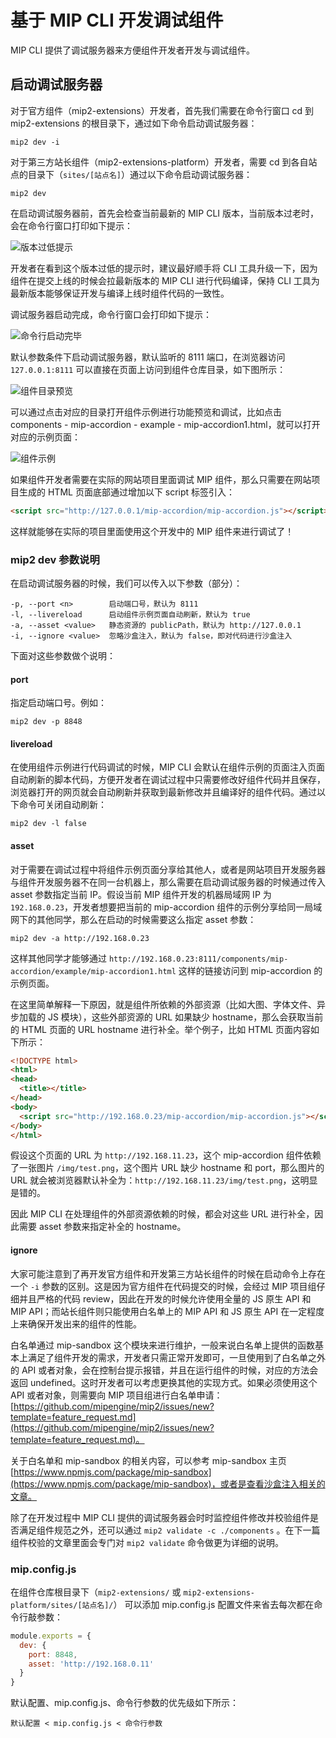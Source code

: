 # 基于 MIP CLI 开发调试组件

MIP CLI 提供了调试服务器来方便组件开发者开发与调试组件。

## 启动调试服务器

对于官方组件（mip2-extensions）开发者，首先我们需要在命令行窗口 cd 到 mip2-extensions 的根目录下，通过如下命令启动调试服务器：

```shell
mip2 dev -i
```

对于第三方站长组件（mip2-extensions-platform）开发者，需要 cd 到各自站点的目录下（`sites/[站点名]`）通过以下命令启动调试服务器：

```shell
mip2 dev
```

在启动调试服务器前，首先会检查当前最新的 MIP CLI 版本，当前版本过老时，会在命令行窗口打印如下提示：

![版本过低提示](https://mip-doc.cdn.bcebos.com/mipengine-org/assets/mip2/docs/too-old-a9fcbcba.png)

开发者在看到这个版本过低的提示时，建议最好顺手将 CLI 工具升级一下，因为组件在提交上线的时候会拉最新版本的 MIP CLI 进行代码编译，保持 CLI 工具为最新版本能够保证开发与编译上线时组件代码的一致性。

调试服务器启动完成，命令行窗口会打印如下提示：

![命令行启动完毕](https://mip-doc.cdn.bcebos.com/mipengine-org/assets/mip2/docs/mip2-dev-start-6b55f270.png)

默认参数条件下启动调试服务器，默认监听的 8111 端口，在浏览器访问 `127.0.0.1:8111` 可以直接在页面上访问到组件仓库目录，如下图所示：

![组件目录预览](https://mip-doc.cdn.bcebos.com/mipengine-org/assets/mip2/docs/localhost-look-26156466.png)

可以通过点击对应的目录打开组件示例进行功能预览和调试，比如点击 components - mip-accordion - example - mip-accordion1.html，就可以打开对应的示例页面：

![组件示例](https://mip-doc.cdn.bcebos.com/mipengine-org/assets/mip2/docs/accordion-example-621d3e09.png)

如果组件开发者需要在实际的网站项目里面调试 MIP 组件，那么只需要在网站项目生成的 HTML 页面底部通过增加以下 script 标签引入：

 ```html
 <script src="http://127.0.0.1/mip-accordion/mip-accordion.js"></script>
 ```

这样就能够在实际的项目里面使用这个开发中的 MIP 组件来进行调试了！

### mip2 dev 参数说明

在启动调试服务器的时候，我们可以传入以下参数（部分）：

```
-p, --port <n>        启动端口号，默认为 8111
-l, --livereload      启动组件示例页面自动刷新，默认为 true
-a, --asset <value>   静态资源的 publicPath，默认为 http://127.0.0.1
-i, --ignore <value>  忽略沙盒注入，默认为 false，即对代码进行沙盒注入
```

下面对这些参数做个说明：

#### port

指定启动端口号。例如：

```shell
mip2 dev -p 8848
```

#### livereload

在使用组件示例进行代码调试的时候，MIP CLI 会默认在组件示例的页面注入页面自动刷新的脚本代码，方便开发者在调试过程中只需要修改好组件代码并且保存，浏览器打开的网页就会自动刷新并获取到最新修改并且编译好的组件代码。通过以下命令可关闭自动刷新：

```shell
mip2 dev -l false
```

#### asset

对于需要在调试过程中将组件示例页面分享给其他人，或者是网站项目开发服务器与组件开发服务器不在同一台机器上，那么需要在启动调试服务器的时候通过传入 asset 参数指定当前 IP。假设当前 MIP 组件开发的机器局域网 IP 为 `192.168.0.23`，开发者想要把当前的 mip-accordion 组件的示例分享给同一局域网下的其他同学，那么在启动的时候需要这么指定 asset 参数：

```shell
mip2 dev -a http://192.168.0.23
```

这样其他同学才能够通过 `http://192.168.0.23:8111/components/mip-accordion/example/mip-accordion1.html` 这样的链接访问到 mip-accordion 的示例页面。

在这里简单解释一下原因，就是组件所依赖的外部资源（比如大图、字体文件、异步加载的 JS 模块），这些外部资源的 URL 如果缺少 hostname，那么会获取当前的 HTML 页面的 URL hostname 进行补全。举个例子，比如 HTML 页面内容如下所示：

```html
<!DOCTYPE html>
<html>
<head>
  <title></title>
</head>
<body>
  <script src="http://192.168.0.23/mip-accordion/mip-accordion.js"></script>
</body>
</html>
```

假设这个页面的 URL 为 `http://192.168.11.23`，这个 mip-accordion 组件依赖了一张图片 `/img/test.png`，这个图片 URL 缺少 hostname 和 port，那么图片的 URL 就会被浏览器默认补全为：`http://192.168.11.23/img/test.png`，这明显是错的。

因此 MIP CLI 在处理组件的外部资源依赖的时候，都会对这些 URL 进行补全，因此需要 asset 参数来指定补全的 hostname。

#### ignore

大家可能注意到了再开发官方组件和开发第三方站长组件的时候在启动命令上存在一个 `-i` 参数的区别。这是因为官方组件在代码提交的时候，会经过 MIP 项目组仔细并且严格的代码 review，因此在开发的时候允许使用全量的 JS 原生 API 和 MIP API；而站长组件则只能使用白名单上的 MIP API 和 JS 原生 API 在一定程度上来确保开发出来的组件的性能。

白名单通过 mip-sandbox 这个模块来进行维护，一般来说白名单上提供的函数基本上满足了组件开发的需求，开发者只需正常开发即可，一旦使用到了白名单之外的 API 或者对象，会在控制台提示报错，并且在运行组件的时候，对应的方法会返回 undefined。这时开发者可以考虑更换其他的实现方式。如果必须使用这个 API 或者对象，则需要向 MIP 项目组进行白名单申请：[https://github.com/mipengine/mip2/issues/new?template=feature_request.md](https://github.com/mipengine/mip2/issues/new?template=feature_request.md)。

关于白名单和 mip-sandbox 的相关内容，可以参考 mip-sandbox 主页 [https://www.npmjs.com/package/mip-sandbox](https://www.npmjs.com/package/mip-sandbox)，或者是查看沙盒注入相关的文章。

除了在开发过程中 MIP CLI 提供的调试服务器会时时监控组件修改并校验组件是否满足组件规范之外，还可以通过 `mip2 validate -c ./components` 。在下一篇组件校验的文章里面会专门对 `mip2 validate` 命令做更为详细的说明。

### mip.config.js

在组件仓库根目录下（`mip2-extensions/` 或 `mip2-extensions-platform/sites/[站点名]/`） 可以添加 mip.config.js 配置文件来省去每次都在命令行敲参数：

```js
module.exports = {
  dev: {
    port: 8848,
    asset: 'http://192.168.0.11'
  }
}
```

默认配置、mip.config.js、命令行参数的优先级如下所示：

```
默认配置 < mip.config.js < 命令行参数
```



